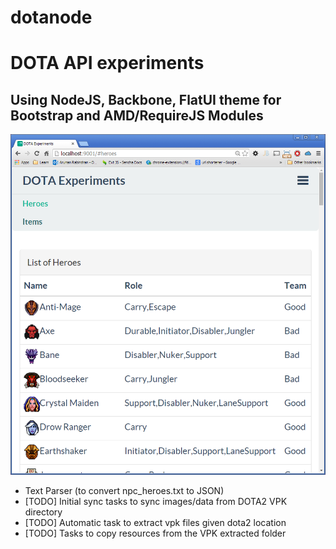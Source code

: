 dotanode
========

# DOTA API experiments

## Using NodeJS, Backbone, FlatUI theme for Bootstrap and AMD/RequireJS Modules

![Heroes List Screenshot](screens/heroes_list.PNG "Heroes List")

* Text Parser (to convert npc_heroes.txt to JSON)
* [TODO] Initial sync tasks to sync images/data from DOTA2 VPK directory
* [TODO] Automatic task to extract vpk files given dota2 location
* [TODO] Tasks to copy resources from the VPK extracted folder
